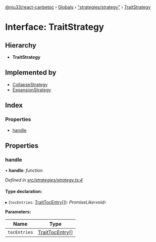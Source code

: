 [@nju33/react-canbetoc](../README.md) › [Globals](../globals.md) › ["strategies/strategy"](../modules/_strategies_strategy_.md) › [TraitStrategy](_strategies_strategy_.traitstrategy.md)

# Interface: TraitStrategy

## Hierarchy

* **TraitStrategy**

## Implemented by

* [CollapseStrategy](../classes/_strategies_collapse_collapse_strategy_.collapsestrategy.md)
* [ExpansionStrategy](../classes/_strategies_expansion_expansion_strategy_.expansionstrategy.md)

## Index

### Properties

* [handle](_strategies_strategy_.traitstrategy.md#handle)

## Properties

###  handle

• **handle**: *function*

*Defined in [src/strategies/strategy.ts:4](https://github.com/nju33/react-canbetoc/blob/62216a1/src/strategies/strategy.ts#L4)*

#### Type declaration:

▸ (`tocEntries`: [TraitTocEntry](_entities_toc_entry_.traittocentry.md)[]): *PromiseLike‹void›*

**Parameters:**

Name | Type |
------ | ------ |
`tocEntries` | [TraitTocEntry](_entities_toc_entry_.traittocentry.md)[] |
